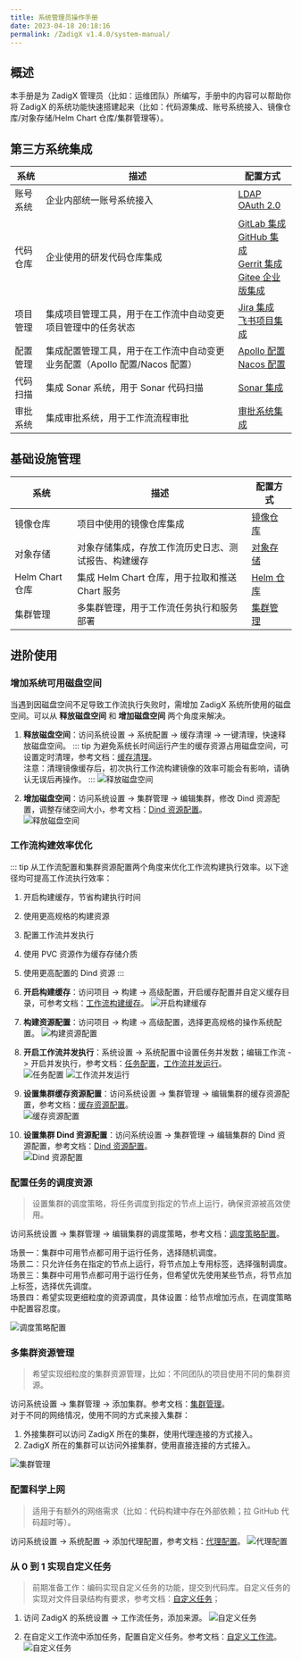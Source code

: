 ```yaml
---
title: 系统管理员操作手册
date: 2023-04-18 20:18:16
permalink: /ZadigX v1.4.0/system-manual/
---
```


## 概述

本手册是为 ZadigX 管理员（比如：运维团队）所编写，手册中的内容可以帮助你将 ZadigX 的系统功能快速搭建起来（比如：代码源集成、账号系统接入、镜像仓库/对象存储/Helm Chart 仓库/集群管理等）。

## 第三方系统集成

|系统       |  描述                            | 配置方式 |
| ---------- | ---------------------------------| -------|
| 账号系统 | 企业内部统一账号系统接入 |[LDAP](/ZadigX%20v1.4.0/settings/account/ldap/)<br>[OAuth 2.0](/ZadigX%20v1.4.0/settings/account/oauth2/)|
| 代码仓库 | 企业使用的研发代码仓库集成 |[GitLab 集成](/ZadigX%20v1.4.0/settings/codehost/gitlab/)<br>[GitHub 集成](/ZadigX%20v1.4.0/settings/codehost/github/)<br>[Gerrit 集成](/ZadigX%20v1.4.0/settings/codehost/gerrit/)<br>[Gitee 企业版集成](/ZadigX%20v1.4.0/settings/codehost/gitee-enterprise/)|
| 项目管理 | 集成项目管理工具，用于在工作流中自动变更项目管理中的任务状态 |[Jira 集成](/ZadigX%20v1.4.0/settings/jira/)<br>[飞书项目集成](/ZadigX%20v1.4.0/settings/lark/)|
| 配置管理 | 集成配置管理工具，用于在工作流中自动变更业务配置（Apollo 配置/Nacos 配置） |[Apollo 配置](/ZadigX%20v1.4.0/settings/configsystem/apollo/)<br>[Nacos 配置](/ZadigX%20v1.4.0/settings/configsystem/nacos/)|
| 代码扫描 | 集成 Sonar 系统，用于 Sonar 代码扫描 |[Sonar 集成](/ZadigX%20v1.4.0/settings/sonar/)|
| 审批系统 | 集成审批系统，用于工作流流程审批 |[审批系统集成](/ZadigX%20v1.4.0/settings/approval/)|

## 基础设施管理

|系统       |  描述                            | 配置方式 |
| ---------- | ---------------------------------| -------|
| 镜像仓库 | 项目中使用的镜像仓库集成 |[镜像仓库](/ZadigX%20v1.4.0/settings/image-registry/)|
| 对象存储 | 对象存储集成，存放工作流历史日志、测试报告、构建缓存 |[对象存储](/ZadigX%20v1.4.0/settings/object-storage/)|
| Helm Chart 仓库 | 集成 Helm Chart 仓库，用于拉取和推送 Chart 服务 |[Helm 仓库](/ZadigX%20v1.4.0/settings/helm/)|
| 集群管理 | 多集群管理，用于工作流任务执行和服务部署 |[集群管理](/ZadigX%20v1.4.0/pages/cluster_manage/)|

## 进阶使用

### 增加系统可用磁盘空间

当遇到因磁盘空间不足导致工作流执行失败时，需增加 ZadigX 系统所使用的磁盘空间。可以从 **释放磁盘空间** 和 **增加磁盘空间** 两个角度来解决。

1. **释放磁盘空间**：访问系统设置 -> 系统配置 -> 缓存清理 -> 一键清理，快速释放磁盘空间。
::: tip
为避免系统长时间运行产生的缓存资源占用磁盘空间，可设置定时清理，参考文档：[缓存清理](/ZadigX%20v1.4.0/settings/system-settings/#缓存清理)。<br>
注意：清理镜像缓存后，初次执行工作流构建镜像的效率可能会有影响，请确认无误后再操作。
:::
![释放磁盘空间](./_images/admin_1.png)

2. **增加磁盘空间**：访问系统设置 -> 集群管理 -> 编辑集群，修改 Dind 资源配置，调整存储空间大小，参考文档：[Dind 资源配置](/ZadigX%20v1.4.0/pages/cluster_manage/#dind-资源配置)。<br>
![释放磁盘空间](./_images/admin_2.png)

### 工作流构建效率优化

::: tip
从工作流配置和集群资源配置两个角度来优化工作流构建执行效率。以下途径均可提高工作流执行效率：
1. 开启构建缓存，节省构建执行时间
2. 使用更高规格的构建资源
3. 配置工作流并发执行
4. 使用 PVC 资源作为缓存存储介质
5. 使用更高配置的 Dind 资源
:::

1. **开启构建缓存**：访问项目 -> 构建 -> 高级配置，开启缓存配置并自定义缓存目录，可参考文档：[工作流构建缓存](/ZadigX%20v1.4.0/workflow/cache/#工作空间缓存)。
![开启构建缓存](./_images/admin_3.png)

2. **构建资源配置**：访问项目 -> 构建 -> 高级配置，选择更高规格的操作系统配置。
![构建资源配置](./_images/admin_4.png)

3. **开启工作流并发执行**：系统设置 -> 系统配置中设置任务并发数；编辑工作流 -> 开启并发执行，参考文档：[任务配置](/ZadigX%20v1.4.0/settings/system-settings/#任务配置)，[工作流并发运行](/ZadigX%20v1.4.0/project/workflow/#基本信息)。<br>
![任务配置](./_images/admin_5.png)
![工作流并发运行](./_images/admin_6.png)

4. **设置集群缓存资源配置**：访问系统设置 -> 集群管理 -> 编辑集群的缓存资源配置，参考文档：[缓存资源配置](/ZadigX%20v1.4.0/pages/cluster_manage/#缓存资源配置)。<br>
![缓存资源配置](./_images/admin_7.png)

5. **设置集群 Dind 资源配置**：访问系统设置 -> 集群管理 -> 编辑集群的 Dind 资源配置，参考文档：[Dind 资源配置](/ZadigX%20v1.4.0/pages/cluster_manage/#dind-资源配置)。<br>
![Dind 资源配置](./_images/admin_8.png)

### 配置任务的调度资源

> 设置集群的调度策略，将任务调度到指定的节点上运行，确保资源被高效使用。

访问系统设置 -> 集群管理 -> 编辑集群的调度策略，参考文档：[调度策略配置](/ZadigX%20v1.4.0/pages/cluster_manage/#设置调度策略)。

场景一：集群中可用节点都可用于运行任务，选择随机调度。<br>
场景二：只允许任务在指定的节点上运行，将节点加上专用标签，选择强制调度。<br>
场景三：集群中可用节点都可用于运行任务，但希望优先使用某些节点，将节点加上标签，选择优先调度。<br>
场景四：希望实现更细粒度的资源调度，具体设置：给节点增加污点，在调度策略中配置容忍度。<br>

![调度策略配置](./_images/admin_9.png)

### 多集群资源管理
> 希望实现细粒度的集群资源管理，比如：不同团队的项目使用不同的集群资源。

访问系统设置 -> 集群管理 -> 添加集群。参考文档：[集群管理](/ZadigX%20v1.4.0/pages/cluster_manage/)。<br>
对于不同的网络情况，使用不同的方式来接入集群：
1. 外接集群可以访问 ZadigX 所在的集群，使用代理连接的方式接入。
2. ZadigX 所在的集群可以访问外接集群，使用直接连接的方式接入。

![集群管理](./_images/admin_13.png)

### 配置科学上网
> 适用于有额外的网络需求（比如：代码构建中存在外部依赖；拉 GitHub 代码超时等）。

访问系统设置 -> 系统配置 -> 添加代理配置，参考文档：[代理配置](/ZadigX%20v1.4.0/settings/system-settings/#代理配置)。
![代理配置](./_images/admin_12.png)

### 从 0 到 1 实现自定义任务

> 前期准备工作：编码实现自定义任务的功能，提交到代码库。自定义任务的实现对文件目录结构有要求，参考文档：[自定义任务](/ZadigX%20v1.4.0/settings/custom-task/#实现自定义任务)；

1. 访问 ZadigX 的系统设置 -> 工作流任务，添加来源。
![自定义任务](./_images/admin_10.png)


2. 在自定义工作流中添加任务，配置自定义任务。参考文档：[自定义工作流](/ZadigX%20v1.4.0/project/common-workflow/#基本概念)。
![自定义任务](./_images/admin_11.png)

